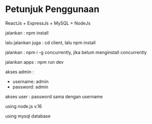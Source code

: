 # Petunjuk Penggunaan 

ReactJs + ExpressJs + MySQL + NodeJs

jalankan : npm install

lalu jalankan juga : cd client, lalu npm install

jalankan : npm i -g concurrently, jika belum menginstall concurrently

jalankan apps : npm run dev

akses admin :
- username: admin
- password: admin

akses user :
password sama dengan username

using node.js v.16

using mysql database
